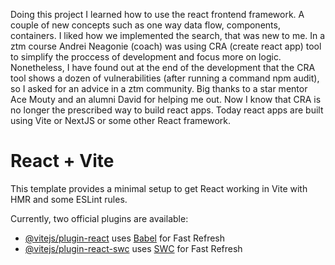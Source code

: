 Doing this project I learned how to use the react frontend framework. A couple of new concepts such as one way data flow, components, containers. I liked how we implemented the search, that was new to me. In a ztm course Andrei Neagonie (coach) was using CRA (create react app) tool to simplify the proccess of development and focus more on logic. Nonetheless, I have found out at the end of the development that the CRA tool shows a dozen of vulnerabilities (after running a command npm audit), so I asked for an advice in a ztm community. Big thanks to a star mentor Ace Mouty and an alumni David for helping me out. Now I know that CRA is no longer the prescribed way to build react apps. Today react apps are built using Vite or NextJS or some other React framework.


# React + Vite

This template provides a minimal setup to get React working in Vite with HMR and some ESLint rules.

Currently, two official plugins are available:

- [@vitejs/plugin-react](https://github.com/vitejs/vite-plugin-react/blob/main/packages/plugin-react/README.md) uses [Babel](https://babeljs.io/) for Fast Refresh
- [@vitejs/plugin-react-swc](https://github.com/vitejs/vite-plugin-react-swc) uses [SWC](https://swc.rs/) for Fast Refresh
